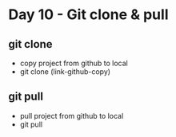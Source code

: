 # Day 10 - Git clone & pull

## git clone
- copy project from github to local
- git clone (link-github-copy)
## git pull
- pull project from github to local
- git pull
